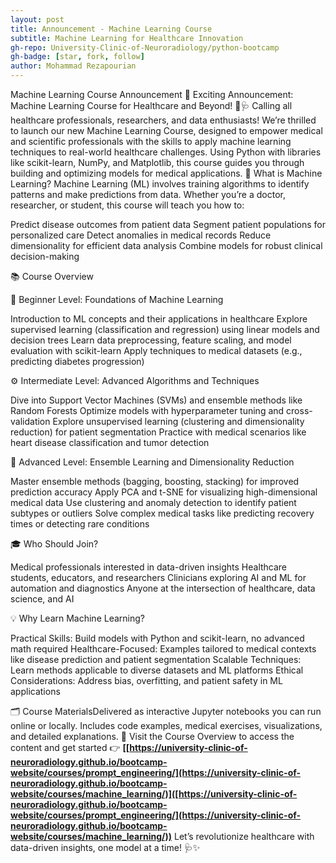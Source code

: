 ```yaml
---
layout: post
title: Announcement - Machine Learning Course
subtitle: Machine Learning for Healthcare Innovation
gh-repo: University-Clinic-of-Neuroradiology/python-bootcamp
gh-badge: [star, fork, follow]
author: Mohammad Rezapourian
---
```



Machine Learning Course Announcement
🎉 Exciting Announcement: Machine Learning Course for Healthcare and Beyond! 🐍🩺
Calling all healthcare professionals, researchers, and data enthusiasts! We’re thrilled to launch our new Machine Learning Course, designed to empower medical and scientific professionals with the skills to apply machine learning techniques to real-world healthcare challenges. Using Python with libraries like scikit-learn, NumPy, and Matplotlib, this course guides you through building and optimizing models for medical applications.
🧠 What is Machine Learning?
Machine Learning (ML) involves training algorithms to identify patterns and make predictions from data. Whether you’re a doctor, researcher, or student, this course will teach you how to:

Predict disease outcomes from patient data
Segment patient populations for personalized care
Detect anomalies in medical records
Reduce dimensionality for efficient data analysis
Combine models for robust clinical decision-making

📚 Course Overview

🔰 Beginner Level: Foundations of Machine Learning

Introduction to ML concepts and their applications in healthcare
Explore supervised learning (classification and regression) using linear models and decision trees
Learn data preprocessing, feature scaling, and model evaluation with scikit-learn
Apply techniques to medical datasets (e.g., predicting diabetes progression)

⚙️ Intermediate Level: Advanced Algorithms and Techniques

Dive into Support Vector Machines (SVMs) and ensemble methods like Random Forests
Optimize models with hyperparameter tuning and cross-validation
Explore unsupervised learning (clustering and dimensionality reduction) for patient segmentation
Practice with medical scenarios like heart disease classification and tumor detection

🚀 Advanced Level: Ensemble Learning and Dimensionality Reduction

Master ensemble methods (bagging, boosting, stacking) for improved prediction accuracy
Apply PCA and t-SNE for visualizing high-dimensional medical data
Use clustering and anomaly detection to identify patient subtypes or outliers
Solve complex medical tasks like predicting recovery times or detecting rare conditions

🎓 Who Should Join?

Medical professionals interested in data-driven insights
Healthcare students, educators, and researchers
Clinicians exploring AI and ML for automation and diagnostics
Anyone at the intersection of healthcare, data science, and AI

💡 Why Learn Machine Learning?

Practical Skills: Build models with Python and scikit-learn, no advanced math required
Healthcare-Focused: Examples tailored to medical contexts like disease prediction and patient segmentation
Scalable Techniques: Learn methods applicable to diverse datasets and ML platforms
Ethical Considerations: Address bias, overfitting, and patient safety in ML applications

🗂️ Course MaterialsDelivered as interactive Jupyter notebooks you can run online or locally. Includes code examples, medical exercises, visualizations, and detailed explanations.
📍 Visit the Course Overview to access the content and get started
👉 **[[https://university-clinic-of-neuroradiology.github.io/bootcamp-website/courses/prompt_engineering/](https://university-clinic-of-neuroradiology.github.io/bootcamp-website/courses/machine_learning/)]([https://university-clinic-of-neuroradiology.github.io/bootcamp-website/courses/prompt_engineering/](https://university-clinic-of-neuroradiology.github.io/bootcamp-website/courses/machine_learning/))**
Let’s revolutionize healthcare with data-driven insights, one model at a time! 🩺✨
